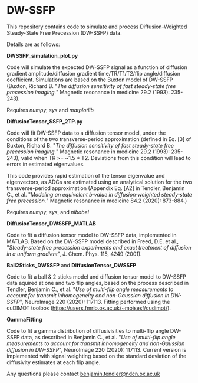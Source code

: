 # DW-SSFP
This repository contains code to simulate and process Diffusion-Weighted Steady-State Free Precession (DW-SSFP) data.

Details are as follows:

**DWSSFP_simulation_plot.py**

Code will simulate the expected DW-SSFP signal as a function of diffusion gradient amplitude/diffusion gradient time/TR/T1/T2/flip angle/diffusion coefficient. Simulations are based on the Buxton model of DW-SSFP (Buxton, Richard B. "*The diffusion sensitivity of fast steady‐state free precession imaging.*" Magnetic resonance in medicine 29.2 (1993): 235-243).

Requires *numpy*, *sys* and *matplotlib*

**DiffusionTensor_SSFP_2TP.py**

Code will fit DW-SSFP data to a diffusion tensor model, under the conditions of the two transverse-period approximation (defined in Eq. [3] of Buxton, Richard B. "*The diffusion sensitivity of fast steady‐state free precession imaging.*" Magnetic resonance in medicine 29.2 (1993): 235-243), valid when TR >= ~1.5 * T2. Deviations from this condition will lead to errors in estimated eigenvalues. 

This code provides rapid estimation of the tensor eigenvalue and eigenvectors, as ADCs are estimated using an analytical solution for the two transverse-period approximation (Appendix Eq. [A2] in Tendler, Benjamin C., et al. "*Modeling an equivalent b‐value in diffusion‐weighted steady‐state free precession.*" Magnetic resonance in medicine 84.2 (2020): 873-884.)

Requires *numpy*, *sys*, and *nibabel*

**DiffusionTensor_DWSSFP_MATLAB**

Code to fit a diffusion tensor model to DW-SSFP data, implemented in MATLAB. Based on the DW-SSFP model described in Freed, D.E. et al., "*Steady-state free precession experiments and exact treatment of diffusion in a uniform gradient*", J. Chem. Phys. 115, 4249 (2001).

**Ball2Sticks_DWSSFP** and **DiffusionTensor_DWSSFP**

Code to fit a ball & 2 sticks model and diffusion tensor model to DW-SSFP data aquired at one and two flip angles, based on the process described in Tendler, Benjamin C., et al. "*Use of multi-flip angle measurements to account for transmit inhomogeneity and non-Gaussian diffusion in DW-SSFP*", NeuroImage 220 (2020): 117113. Fitting performed using the cuDIMOT toolbox (https://users.fmrib.ox.ac.uk/~moisesf/cudimot/). 

**GammaFitting**

Code to fit a gamma distribution of diffusivisities to multi-flip angle DW-SSFP data, as described in Benjamin C., et al. "*Use of multi-flip angle measurements to account for transmit inhomogeneity and non-Gaussian diffusion in DW-SSFP*", NeuroImage 220 (2020): 117113. Current version is implemented with signal weighting based on the standard deviation of the diffusivity estimates at each flip angle. 

Any questions please contact benjamin.tendler@ndcn.ox.ac.uk

